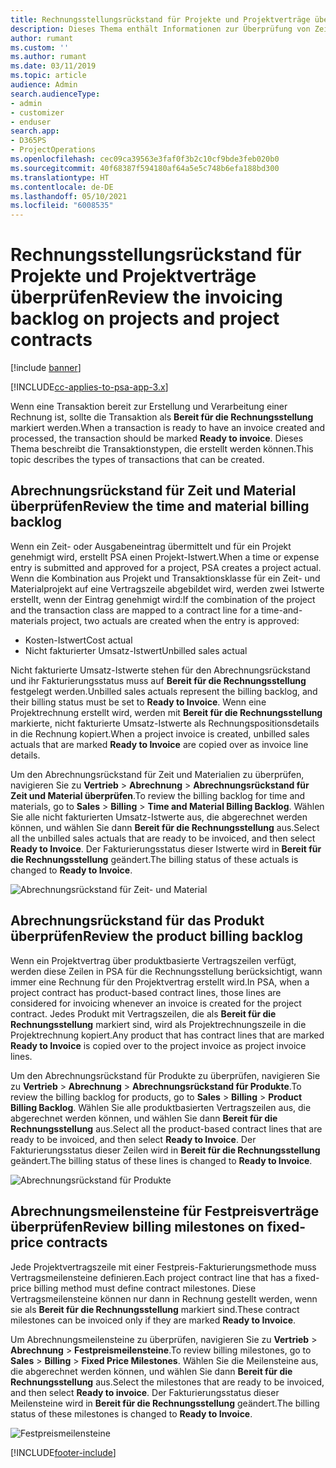 ```yaml
---
title: Rechnungsstellungsrückstand für Projekte und Projektverträge überprüfen
description: Dieses Thema enthält Informationen zur Überprüfung von Zeit-, Ausgaben- und Produktrückständen sowie dazu, wie man sie als bereit für die Rechnungsstellung markiert.
author: rumant
ms.custom: ''
ms.author: rumant
ms.date: 03/11/2019
ms.topic: article
audience: Admin
search.audienceType:
- admin
- customizer
- enduser
search.app:
- D365PS
- ProjectOperations
ms.openlocfilehash: cec09ca39563e3faf0f3b2c10cf9bde3feb020b0
ms.sourcegitcommit: 40f68387f594180af64a5e5c748b6efa188bd300
ms.translationtype: HT
ms.contentlocale: de-DE
ms.lasthandoff: 05/10/2021
ms.locfileid: "6008535"
---
```

# <a name="review-the-invoicing-backlog-on-projects-and-project-contracts"></a><span data-ttu-id="0d203-103">Rechnungsstellungsrückstand für Projekte und Projektverträge überprüfen</span><span class="sxs-lookup"><span data-stu-id="0d203-103">Review the invoicing backlog on projects and project contracts</span></span>

[!include [banner](../includes/psa-now-project-operations.md)]

[!INCLUDE[cc-applies-to-psa-app-3.x](../includes/cc-applies-to-psa-app-3x.md)]

<span data-ttu-id="0d203-104">Wenn eine Transaktion bereit zur Erstellung und Verarbeitung einer Rechnung ist, sollte die Transaktion als **Bereit für die Rechnungsstellung** markiert werden.</span><span class="sxs-lookup"><span data-stu-id="0d203-104">When a transaction is ready to have an invoice created and processed, the transaction should be marked **Ready to invoice**.</span></span> <span data-ttu-id="0d203-105">Dieses Thema beschreibt die Transaktionstypen, die erstellt werden können.</span><span class="sxs-lookup"><span data-stu-id="0d203-105">This topic describes the types of transactions that can be created.</span></span>

## <a name="review-the-time-and-material-billing-backlog"></a><span data-ttu-id="0d203-106">Abrechnungsrückstand für Zeit und Material überprüfen</span><span class="sxs-lookup"><span data-stu-id="0d203-106">Review the time and material billing backlog</span></span>

<span data-ttu-id="0d203-107">Wenn ein Zeit- oder Ausgabeneintrag übermittelt und für ein Projekt genehmigt wird, erstellt PSA einen Projekt-Istwert.</span><span class="sxs-lookup"><span data-stu-id="0d203-107">When a time or expense entry is submitted and approved for a project, PSA creates a project actual.</span></span> <span data-ttu-id="0d203-108">Wenn die Kombination aus Projekt und Transaktionsklasse für ein Zeit- und Materialprojekt auf eine Vertragszeile abgebildet wird, werden zwei Istwerte erstellt, wenn der Eintrag genehmigt wird:</span><span class="sxs-lookup"><span data-stu-id="0d203-108">If the combination of the project and the transaction class are mapped to a contract line for a time-and-materials project, two actuals are created when the entry is approved:</span></span>

- <span data-ttu-id="0d203-109">Kosten-Istwert</span><span class="sxs-lookup"><span data-stu-id="0d203-109">Cost actual</span></span> 
- <span data-ttu-id="0d203-110">Nicht fakturierter Umsatz-Istwert</span><span class="sxs-lookup"><span data-stu-id="0d203-110">Unbilled sales actual</span></span>

<span data-ttu-id="0d203-111">Nicht fakturierte Umsatz-Istwerte stehen für den Abrechnungsrückstand und ihr Fakturierungsstatus muss auf **Bereit für die Rechnungsstellung** festgelegt werden.</span><span class="sxs-lookup"><span data-stu-id="0d203-111">Unbilled sales actuals represent the billing backlog, and their billing status must be set to **Ready to Invoice**.</span></span> <span data-ttu-id="0d203-112">Wenn eine Projektrechnung erstellt wird, werden mit **Bereit für die Rechnungsstellung** markierte, nicht fakturierte Umsatz-Istwerte als Rechnungspositionsdetails in die Rechnung kopiert.</span><span class="sxs-lookup"><span data-stu-id="0d203-112">When a project invoice is created, unbilled sales actuals that are marked **Ready to Invoice** are copied over as invoice line details.</span></span>

<span data-ttu-id="0d203-113">Um den Abrechnungsrückstand für Zeit und Materialien zu überprüfen, navigieren Sie zu **Vertrieb** \> **Abrechnung** \> **Abrechnungsrückstand für Zeit und Material überprüfen**.</span><span class="sxs-lookup"><span data-stu-id="0d203-113">To review the billing backlog for time and materials, go to **Sales** \> **Billing** \> **Time and Material Billing Backlog**.</span></span> <span data-ttu-id="0d203-114">Wählen Sie alle nicht fakturierten Umsatz-Istwerte aus, die abgerechnet werden können, und wählen Sie dann **Bereit für die Rechnungsstellung** aus.</span><span class="sxs-lookup"><span data-stu-id="0d203-114">Select all the unbilled sales actuals that are ready to be invoiced, and then select **Ready to Invoice**.</span></span> <span data-ttu-id="0d203-115">Der Fakturierungsstatus dieser Istwerte wird in **Bereit für die Rechnungsstellung** geändert.</span><span class="sxs-lookup"><span data-stu-id="0d203-115">The billing status of these actuals is changed to **Ready to Invoice**.</span></span>

![Abrechnungsrückstand für Zeit- und Material](media/TMBacklog.png)

## <a name="review-the-product-billing-backlog"></a><span data-ttu-id="0d203-117">Abrechnungsrückstand für das Produkt überprüfen</span><span class="sxs-lookup"><span data-stu-id="0d203-117">Review the product billing backlog</span></span>

<span data-ttu-id="0d203-118">Wenn ein Projektvertrag über produktbasierte Vertragszeilen verfügt, werden diese Zeilen in PSA für die Rechnungsstellung berücksichtigt, wann immer eine Rechnung für den Projektvertrag erstellt wird.</span><span class="sxs-lookup"><span data-stu-id="0d203-118">In PSA, when a project contract has product-based contract lines, those lines are considered for invoicing whenever an invoice is created for the project contract.</span></span> <span data-ttu-id="0d203-119">Jedes Produkt mit Vertragszeilen, die als **Bereit für die Rechnungsstellung** markiert sind, wird als Projektrechnungszeile in die Projektrechnung kopiert.</span><span class="sxs-lookup"><span data-stu-id="0d203-119">Any product that has contract lines that are marked **Ready to Invoice** is copied over to the project invoice as project invoice lines.</span></span>

<span data-ttu-id="0d203-120">Um den Abrechnungsrückstand für Produkte zu überprüfen, navigieren Sie zu **Vertrieb** \> **Abrechnung** \> **Abrechnungsrückstand für Produkte**.</span><span class="sxs-lookup"><span data-stu-id="0d203-120">To review the billing backlog for products, go to **Sales** \> **Billing** \> **Product Billing Backlog**.</span></span> <span data-ttu-id="0d203-121">Wählen Sie alle produktbasierten Vertragszeilen aus, die abgerechnet werden können, und wählen Sie dann **Bereit für die Rechnungsstellung** aus.</span><span class="sxs-lookup"><span data-stu-id="0d203-121">Select all the product-based contract lines that are ready to be invoiced, and then select **Ready to Invoice**.</span></span> <span data-ttu-id="0d203-122">Der Fakturierungsstatus dieser Zeilen wird in **Bereit für die Rechnungsstellung** geändert.</span><span class="sxs-lookup"><span data-stu-id="0d203-122">The billing status of these lines is changed to **Ready to Invoice**.</span></span>

![Abrechnungsrückstand für Produkte](media/ProductBacklog.png)

## <a name="review-billing-milestones-on-fixed-price-contracts"></a><span data-ttu-id="0d203-124">Abrechnungsmeilensteine für Festpreisverträge überprüfen</span><span class="sxs-lookup"><span data-stu-id="0d203-124">Review billing milestones on fixed-price contracts</span></span>

<span data-ttu-id="0d203-125">Jede Projektvertragszeile mit einer Festpreis-Fakturierungsmethode muss Vertragsmeilensteine definieren.</span><span class="sxs-lookup"><span data-stu-id="0d203-125">Each project contract line that has a fixed-price billing method must define contract milestones.</span></span> <span data-ttu-id="0d203-126">Diese Vertragsmeilensteine können nur dann in Rechnung gestellt werden, wenn sie als **Bereit für die Rechnungsstellung** markiert sind.</span><span class="sxs-lookup"><span data-stu-id="0d203-126">These contract milestones can be invoiced only if they are marked **Ready to Invoice**.</span></span> 

<span data-ttu-id="0d203-127">Um Abrechnungsmeilensteine zu überprüfen, navigieren Sie zu **Vertrieb** \> **Abrechnung** \> **Festpreismeilensteine**.</span><span class="sxs-lookup"><span data-stu-id="0d203-127">To review billing milestones, go to **Sales** \> **Billing** \> **Fixed Price Milestones**.</span></span> <span data-ttu-id="0d203-128">Wählen Sie die Meilensteine aus, die abgerechnet werden können, und wählen Sie dann **Bereit für die Rechnungsstellung** aus.</span><span class="sxs-lookup"><span data-stu-id="0d203-128">Select the milestones that are ready to be invoiced, and then select **Ready to invoice**.</span></span> <span data-ttu-id="0d203-129">Der Fakturierungsstatus dieser Meilensteine wird in **Bereit für die Rechnungsstellung** geändert.</span><span class="sxs-lookup"><span data-stu-id="0d203-129">The billing status of these milestones is changed to **Ready to Invoice**.</span></span>

![Festpreismeilensteine](media/FPBacklog.png)


[!INCLUDE[footer-include](../includes/footer-banner.md)]